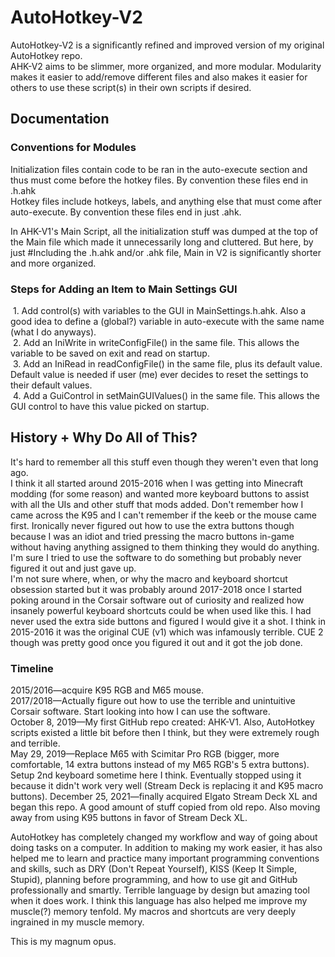 # AutoHotkey-V2

AutoHotkey-V2 is a significantly refined and improved version of my original AutoHotkey repo.<br>
AHK-V2 aims to be slimmer, more organized, and more modular. Modularity makes it easier to add/remove different files and also makes it easier for others to use these script(s) in their own scripts if desired.<br>

## Documentation
### Conventions for Modules
Initialization files contain code to be ran in the auto-execute section and thus must come before the hotkey files. By convention these files end in .h.ahk<br>
Hotkey files include hotkeys, labels, and anything else that must come after auto-execute. By convention these files end in just .ahk.<br>

In AHK-V1's Main Script, all the initialization stuff was dumped at the top of the Main file which made it unnecessarily long and cluttered. But here, by just #Including the .h.ahk and/or .ahk file, Main in V2 is significantly shorter and more organized.

### Steps for Adding an Item to Main Settings GUI
&nbsp;1. Add control(s) with variables to the GUI in MainSettings.h.ahk. Also a good idea to define a (global?) variable in auto-execute with the same name (what I do anyways).<br>
&nbsp;2. Add an IniWrite in writeConfigFile() in the same file. This allows the variable to be saved on exit and read on startup.<br>
&nbsp;3. Add an IniRead in readConfigFile() in the same file, plus its default value. Default value is needed if user (me) ever decides to reset the settings to their default values.<br>
&nbsp;4. Add a GuiControl in setMainGUIValues() in the same file. This allows the GUI control to have this value picked on startup.

## History + Why Do All of This?
It's hard to remember all this stuff even though they weren't even that long ago.<br>
I think it all started around 2015-2016 when I was getting into Minecraft modding (for some reason) and wanted more keyboard buttons to assist with all the UIs and other stuff that mods added. Don't remember how I came across the K95 and I can't remember if the keeb or the mouse came first. Ironically never figured out how to use the extra buttons though because I was an idiot and tried pressing the macro buttons in-game without having anything assigned to them thinking they would do anything. I'm sure I tried to use the software to do something but probably never figured it out and just gave up.<br>
I'm not sure where, when, or why the macro and keyboard shortcut obsession started but it was probably around 2017-2018 once I started poking around in the Corsair software out of curiosity and realized how insanely powerful keyboard shortcuts could be when used like this. I had never used the extra side buttons and figured I would give it a shot. I think in 2015-2016 it was the original CUE (v1) which was infamously terrible. CUE 2 though was pretty good once you figured it out and it got the job done.

### Timeline
2015/2016—acquire K95 RGB and M65 mouse.<br>
2017/2018—Actually figure out how to use the terrible and unintuitive Corsair software. Start looking into how I can use the software.<br>
October 8, 2019—My first GitHub repo created: AHK-V1. Also, AutoHotkey scripts existed a little bit before then I think, but they were extremely rough and terrible.<br>
May 29, 2019—Replace M65 with Scimitar Pro RGB (bigger, more comfortable, 14 extra buttons instead of my M65 RGB's 5 extra buttons).<br>
Setup 2nd keyboard sometime here I think. Eventually stopped using it because it didn't work very well (Stream Deck is replacing it and K95 macro buttons).
December 25, 2021—finally acquired Elgato Stream Deck XL and began this repo. A good amount of stuff copied from old repo. Also moving away from using K95 buttons in favor of Stream Deck XL.

AutoHotkey has completely changed my workflow and way of going about doing tasks on a computer. In addition to making my work easier, it has also helped me to learn and practice many important programming conventions and skills, such as DRY (Don't Repeat Yourself), KISS (Keep It Simple, Stupid), planning before programming, and how to use git and GitHub professionally and smartly. Terrible language by design but amazing tool when it does work. I think this language has also helped me improve my muscle(?) memory tenfold. My macros and shortcuts are very deeply ingrained in my muscle memory.

This is my magnum opus.